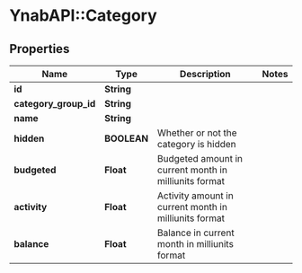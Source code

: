 # YnabAPI::Category

## Properties
Name | Type | Description | Notes
------------ | ------------- | ------------- | -------------
**id** | **String** |  | 
**category_group_id** | **String** |  | 
**name** | **String** |  | 
**hidden** | **BOOLEAN** | Whether or not the category is hidden | 
**budgeted** | **Float** | Budgeted amount in current month in milliunits format | 
**activity** | **Float** | Activity amount in current month in milliunits format | 
**balance** | **Float** | Balance in current month in milliunits format | 


